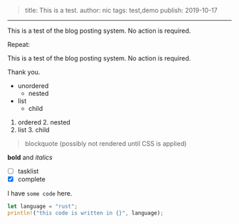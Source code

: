 > title: This is a test.
> author: nic
> tags: test,demo
> publish: 2019-10-17
---

This is a test of the blog posting system. No action is required.

Repeat:

This is a test of the blog posting system. No action is required.

Thank you.

- unordered
    - nested
- list
    - child

1. ordered
    2. nested
2. list
    3. child

> blockquote (possibly not rendered until CSS is applied)

**bold** and *italics*

- [ ] tasklist
- [x] complete

I have `some code` here.

```rust
let language = "rust";
println!("this code is written in {}", language);
```
